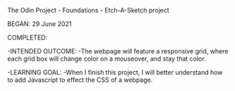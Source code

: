 The Odin Project - Foundations - Etch-A-Sketch project

BEGAN: 29 June 2021

COMPLETED: 

-INTENDED OUTCOME:
    -The webpage will feature a responsive grid, where each grid box will change color on a mouseover, and stay that color.

-LEARNING GOAL:
    -When I finish this project, I will better understand how to add Javascript to effect the CSS of a webpage.
